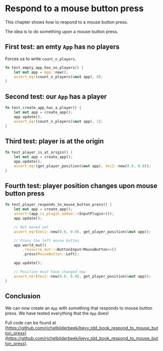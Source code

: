 # Respond to a mouse button press

This chapter shows how to respond to a mouse button press.

The idea is to do something upon a mouse button press.

## First test: an emty `App` has no players

Forces us to write `count_n_players`.

```rust
fn test_empty_app_has_no_players() {
    let mut app = App::new();
    assert_eq!(count_n_players(&mut app), 0);
}
```

## Second test: our `App` has a player

```rust
fn test_create_app_has_a_player() {
    let mut app = create_app();
    app.update();
    assert_eq!(count_n_players(&mut app), 1);
}
```

## Third test: player is at the origin

```rust
fn test_player_is_at_origin() {
    let mut app = create_app();
    app.update();
    assert_eq!(get_player_position(&mut app), Vec2::new(0.0, 0.0));
}
```

## Fourth test: player position changes upon mouse button press

```rust
fn test_player_responds_to_mouse_button_press() {
    let mut app = create_app();
    assert!(app.is_plugin_added::<InputPlugin>());
    app.update();

    // Not moved yet
    assert_eq!(Vec2::new(0.0, 0.0), get_player_position(&mut app));

    // Press the left mouse button
    app.world_mut()
        .resource_mut::<ButtonInput<MouseButton>>()
        .press(MouseButton::Left);

    app.update();

    // Position must have changed now
    assert_ne!(Vec2::new(0.0, 0.0), get_player_position(&mut app));
}
```

## Conclusion

We can now create an `App` with something that responds
to mouse button press.
We have tested everything that the `App` does!

Full code can be found at [https://github.com/richelbilderbeek/bevy_tdd_book_respond_to_mouse_button_press](https://github.com/richelbilderbeek/bevy_tdd_book_respond_to_mouse_button_press).
